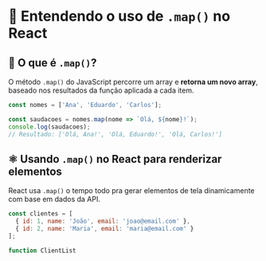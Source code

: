 # 🧭 Entendendo o uso de `.map()` no React

## 📌 O que é `.map()`?

O método `.map()` do JavaScript percorre um array e **retorna um novo array**, baseado nos resultados da função aplicada a cada item.

```js
const nomes = ['Ana', 'Eduardo', 'Carlos'];

const saudacoes = nomes.map(nome => `Olá, ${nome}!`);
console.log(saudacoes);
// Resultado: ['Olá, Ana!', 'Olá, Eduardo!', 'Olá, Carlos!']
```

## ⚛️ Usando `.map()` no React para renderizar elementos

React usa `.map()` o tempo todo pra gerar elementos de tela dinamicamente com base em dados da API.

```jsx
const clientes = [
  { id: 1, name: 'João', email: 'joao@email.com' },
  { id: 2, name: 'Maria', email: 'maria@email.com' }
];

function ClientList